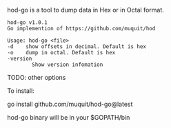 hod-go is a tool to dump data in Hex or in Octal format. 


    hod-go v1.0.1
    Go implemention of https://github.com/muquit/hod

    Usage: hod-go <file>
    -d    show offsets in decimal. Default is hex
    -o    dump in octal. Default is hex
    -version
            Show version infomation
   
TODO: other options

To install:

   go install github.com/muquit/hod-go@latest
   
hod-go binary will be in your $GOPATH/bin
